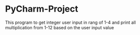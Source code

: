 # PyCharm-Project
This program to get integer user input in rang of 1-4 and print all multiplication from  1-12 based on the user input value
